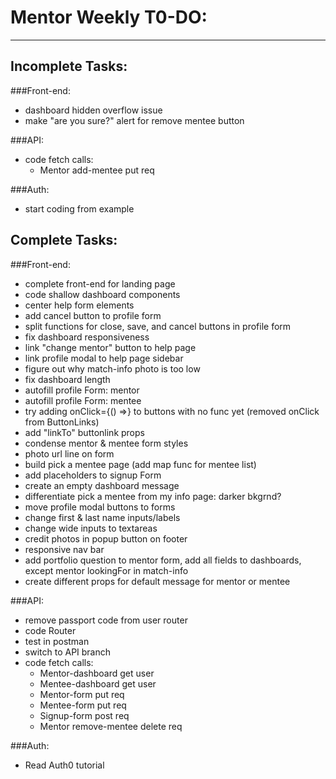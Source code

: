 # Mentor Weekly T0-DO:

---

## Incomplete Tasks:

###Front-end:

* dashboard hidden overflow issue
* make "are you sure?" alert for remove mentee button

###API:

* code fetch calls:
  * Mentor add-mentee put req

###Auth:

* start coding from example

## Complete Tasks:

###Front-end:

* complete front-end for landing page
* code shallow dashboard components
* center help form elements
* add cancel button to profile form
* split functions for close, save, and cancel buttons in profile form
* fix dashboard responsiveness
* link "change mentor" button to help page
* link profile modal to help page sidebar
* figure out why match-info photo is too low
* fix dashboard length
* autofill profile Form: mentor
* autofill profile Form: mentee
* try adding onClick={() =>} to buttons with no func yet
  (removed onClick from ButtonLinks)
* add "linkTo" buttonlink props
* condense mentor & mentee form styles
* photo url line on form
* build pick a mentee page (add map func for mentee list)
* add placeholders to signup Form
* create an empty dashboard message
* differentiate pick a mentee from my info page: darker bkgrnd?
* move profile modal buttons to forms
* change first & last name inputs/labels
* change wide inputs to textareas
* credit photos in popup button on footer
* responsive nav bar
* add portfolio question to mentor form, add all fields to dashboards, except mentor lookingFor in match-info
* create different props for default message for mentor or mentee

###API:

* remove passport code from user router
* code Router
* test in postman
* switch to API branch
* code fetch calls:
  * Mentor-dashboard get user
  * Mentee-dashboard get user
  * Mentor-form put req
  * Mentee-form put req
  * Signup-form post req
  * Mentor remove-mentee delete req

###Auth:

* Read Auth0 tutorial
